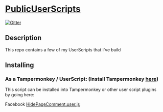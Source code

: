 # [PublicUserScripts](https://github.com/KhanhPham2411/PublicUserScripts)

[![Gitter](https://badges.gitter.im/Join%20Chat.svg)]()

## Description

This repo contains a few of my UserScripts that I've build


Installing
----------

### As a Tampermonkey / UserScript: (Install Tampermonkey [here](https://chrome.google.com/webstore/detail/tampermonkey/dhdgffkkebhmkfjojejmpbldmpobfkfo))

This script can be installed into Tampermonkey or other user script plugins by going here:

Facebook
[HidePageComment.user.js](https://github.com/KhanhPham2411/PublicUserScripts/raw/main/Facebook/HidePageComment.user.js)


